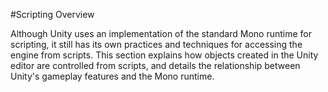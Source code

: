 #Scripting Overview

Although Unity uses an implementation of the standard Mono runtime for scripting, it still has its own practices and techniques for accessing the engine from scripts. This section explains how objects created in the Unity editor are controlled from scripts, and details the relationship between Unity's gameplay features and the Mono runtime.
